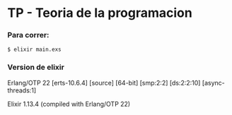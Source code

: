 # TP - Teoria de la programacion


### Para correr:

`$ elixir main.exs`


### Version de elixir

Erlang/OTP 22 [erts-10.6.4] [source] [64-bit] [smp:2:2] [ds:2:2:10] [async-threads:1]

Elixir 1.13.4 (compiled with Erlang/OTP 22)